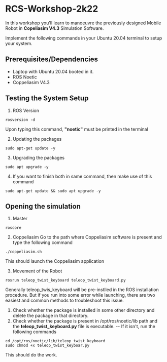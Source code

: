 # RCS-Workshop-2k22

In this workshop you'll learn to manoeuvre the previously designed Mobile Robot in **Copeliasim V4.3** Simulation Software.

Implement the following commands in your Ubuntu 20.04 terminal to setup your system.

## Prerequisites/Dependencies
* Laptop with Ubuntu 20.04 booted in it.
* ROS Noetic
* Coppeliasim V4.3 

## Testing the System Setup
1. ROS Version
```
rosversion -d
```
Upon typing this command, **"noetic"** must be printed in the terminal

2. Updating the packages
```
sudo apt-get update -y
```
3. Upgrading the packages
```
sudo apt upgrade -y
```
4. If you want to finish both in same command, then make use of this command
```
sudo apt-get update && sudo apt upgrade -y
```

## Opening the simulation 

1. Master
```
roscore
```

2. Coppeliasim
Go to the path where Coppeliasim software is present and type the following command
```
./coppeliasim.sh
```
This should launch the Coppeliasim application

3. Movement of the Robot
```
rosrun teleop_twist_keyboard teleop_twist_keyboard.py
```

Generally teleop_twis_keyboard will be pre-instlled in the ROS installation procedure. But if you run into some error while launching, there are two easiest and common methods to troubleshoot this issue.

1. Check whether the package is installed in some other directory and delete the package in that directory.
2. Check whether the package is present in /opt/ros/noetic/lib path and the **teleop_twist_keyboard.py** file is executable.
-- If it isn't, run the following commands
```
cd /opt/ros/noetic/lib/teleop_twist_keyboard
sudo chmod +x teleop_twist_keyboar.py
```
This should do the work.
